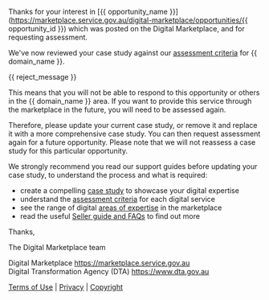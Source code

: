 Thanks for your interest in [{{ opportunity_name }}](https://marketplace.service.gov.au/digital-marketplace/opportunities/{{ opportunity_id }}) which was posted on the Digital Marketplace, and for requesting assessment.

We've now reviewed your case study against our [assessment criteria](https://marketplace1.zendesk.com/hc/en-gb/articles/333757011655-Assessment-criteria) for {{ domain_name }}.

{{ reject_message }}

This means that you will not be able to respond to this opportunity or others in the {{ domain_name }} area. If you want to provide this service through the marketplace in the future, you will need to be assessed again.

Therefore, please update your current case study, or remove it and replace it with a more comprehensive case study. You can then request assessment again for a future opportunity. Please note that we will not reassess a case study for this particular opportunity.

We strongly recommend you read our support guides before updating your case study, to understand the process and what is required:

- create a compelling [case study](https://marketplace1.zendesk.com/hc/en-gb/articles/115011407668-Adding-case-studies) to showcase your digital expertise
- understand the [assessment criteria](https://marketplace1.zendesk.com/hc/en-gb/articles/333757011655-Assessment-criteria) for each digital service
- see the range of digital [areas of expertise](https://marketplace1.zendesk.com/hc/en-gb/articles/115011258607) in the marketplace
- read the useful [Seller guide and FAQs](https://marketplace1.zendesk.com/hc/en-gb/categories/115001540368-Seller-guide-and-FAQs) to find out more

Thanks,

The Digital Marketplace team

Digital Marketplace <https://marketplace.service.gov.au>  
Digital Transformation Agency (DTA) <https://www.dta.gov.au>

[Terms of Use](https://marketplace.service.gov.au/terms-of-use) | [Privacy](https://marketplace.service.gov.au/privacy-policy) | [Copyright](https://marketplace.service.gov.au/copyright)
